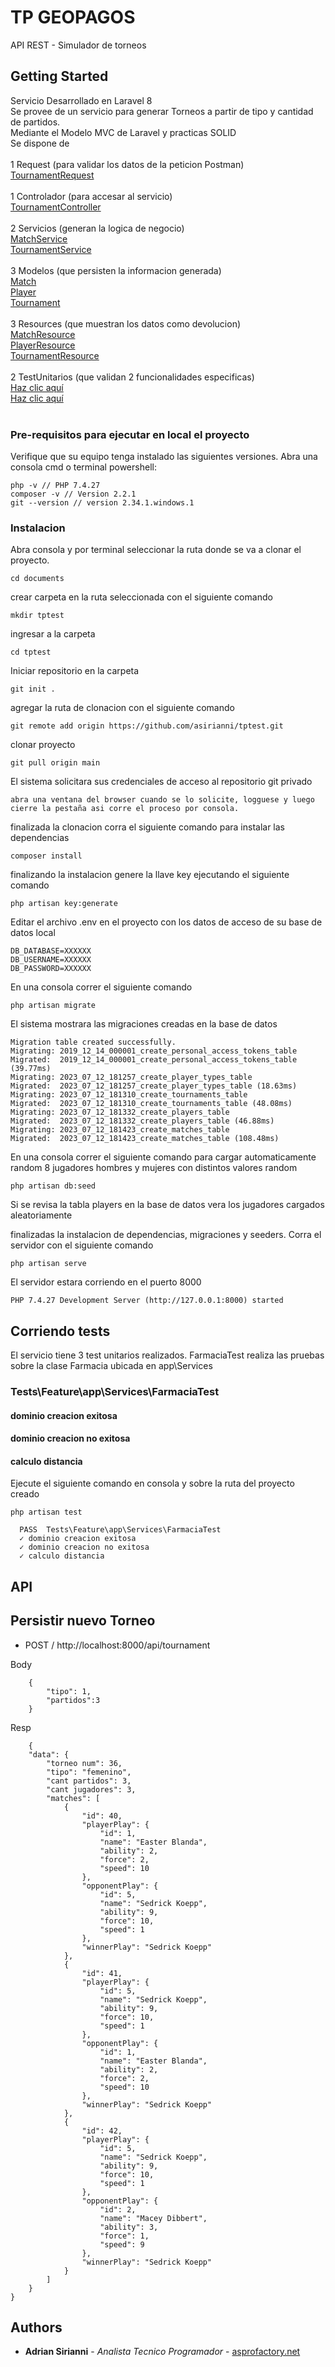 # TP GEOPAGOS
API REST - Simulador de torneos


## Getting Started

Servicio Desarrollado en Laravel 8<br>
Se provee de un servicio para generar Torneos a partir de tipo y cantidad de partidos.<br>
Mediante el Modelo MVC de Laravel y practicas SOLID<br>
Se dispone de<br><br>
1 Request (para validar los datos de la peticion Postman)<br>
[TournamentRequest](https://www.ejemplo.com)<br><br>
1 Controlador (para accesar al servicio)<br>
[TournamentController](https://www.ejemplo.com)<br><br>
2 Servicios (generan la logica de negocio)<br>
[MatchService](https://www.ejemplo.com)<br>
[TournamentService](https://www.ejemplo.com)<br><br>
3 Modelos (que persisten la informacion generada)<br>
[Match](https://www.ejemplo.com)<br>
[Player](https://www.ejemplo.com)<br>
[Tournament](https://www.ejemplo.com)<br><br>
3 Resources (que muestran los datos como devolucion)<br>
[MatchResource](https://www.ejemplo.com)<br>
[PlayerResource](https://www.ejemplo.com)<br>
[TournamentResource](https://www.ejemplo.com)<br><br>
2 TestUnitarios (que validan 2 funcionalidades especificas)<br>
[Haz clic aquí](https://www.ejemplo.com)<br>
[Haz clic aquí](https://www.ejemplo.com)<br><br>



### Pre-requisitos para ejecutar en local el proyecto

Verifique que su equipo tenga instalado las siguientes versiones. Abra una consola cmd  o terminal powershell:

```
php -v // PHP 7.4.27
composer -v // Version 2.2.1
git --version // version 2.34.1.windows.1

```

### Instalacion

Abra consola y por terminal seleccionar la ruta donde se va a clonar el proyecto. 

```
cd documents
```

crear carpeta en la ruta seleccionada con el siguiente comando

```
mkdir tptest
```

ingresar a la carpeta

```
cd tptest
```

Iniciar repositorio en la carpeta

```
git init .
```

agregar la ruta de clonacion con el siguiente comando

```
git remote add origin https://github.com/asirianni/tptest.git
```

clonar proyecto

```
git pull origin main
```

El sistema solicitara sus credenciales de acceso al repositorio git privado

```
abra una ventana del browser cuando se lo solicite, logguese y luego cierre la pestaña asi corre el proceso por consola.
```

finalizada la clonacion corra el siguiente comando para instalar las dependencias

```
composer install
```

finalizando la instalacion genere la llave key ejecutando el siguiente comando

```
php artisan key:generate
```

Editar el archivo .env en el proyecto con los datos de acceso de su base de datos local

```
DB_DATABASE=XXXXXX
DB_USERNAME=XXXXXX
DB_PASSWORD=XXXXXX
```

En una consola correr el siguiente comando 

```
php artisan migrate
```

El sistema mostrara las migraciones creadas en la base de datos

```
Migration table created successfully.
Migrating: 2019_12_14_000001_create_personal_access_tokens_table
Migrated:  2019_12_14_000001_create_personal_access_tokens_table (39.77ms)
Migrating: 2023_07_12_181257_create_player_types_table
Migrated:  2023_07_12_181257_create_player_types_table (18.63ms)
Migrating: 2023_07_12_181310_create_tournaments_table
Migrated:  2023_07_12_181310_create_tournaments_table (48.08ms)
Migrating: 2023_07_12_181332_create_players_table
Migrated:  2023_07_12_181332_create_players_table (46.88ms)
Migrating: 2023_07_12_181423_create_matches_table
Migrated:  2023_07_12_181423_create_matches_table (108.48ms)

```

En una consola correr el siguiente comando para cargar automaticamente random 8 jugadores hombres y mujeres con distintos valores random 

```
php artisan db:seed
```

Si se revisa la tabla players en la base de datos vera los jugadores cargados aleatoriamente


finalizadas la instalacion de dependencias, migraciones y seeders. Corra el servidor con el siguiente comando

```
php artisan serve
```

El servidor estara corriendo en el puerto 8000

```
PHP 7.4.27 Development Server (http://127.0.0.1:8000) started
```


## Corriendo tests

El servicio tiene 3 test unitarios realizados. FarmaciaTest realiza las pruebas sobre la clase Farmacia ubicada en app\Services

### Tests\Feature\app\Services\FarmaciaTest
#### dominio creacion exitosa
#### dominio creacion no exitosa
#### calculo distancia

Ejecute el siguiente comando en consola y sobre la ruta del proyecto creado

```
php artisan test
```

```
  PASS  Tests\Feature\app\Services\FarmaciaTest
  ✓ dominio creacion exitosa
  ✓ dominio creacion no exitosa
  ✓ calculo distancia
```


## API

## Persistir nuevo Torneo

* POST / http://localhost:8000/api/tournament

Body
```
    {
        "tipo": 1,
        "partidos":3
    }
```
Resp
```
    {
    "data": {
        "torneo num": 36,
        "tipo": "femenino",
        "cant partidos": 3,
        "cant jugadores": 3,
        "matches": [
            {
                "id": 40,
                "playerPlay": {
                    "id": 1,
                    "name": "Easter Blanda",
                    "ability": 2,
                    "force": 2,
                    "speed": 10
                },
                "opponentPlay": {
                    "id": 5,
                    "name": "Sedrick Koepp",
                    "ability": 9,
                    "force": 10,
                    "speed": 1
                },
                "winnerPlay": "Sedrick Koepp"
            },
            {
                "id": 41,
                "playerPlay": {
                    "id": 5,
                    "name": "Sedrick Koepp",
                    "ability": 9,
                    "force": 10,
                    "speed": 1
                },
                "opponentPlay": {
                    "id": 1,
                    "name": "Easter Blanda",
                    "ability": 2,
                    "force": 2,
                    "speed": 10
                },
                "winnerPlay": "Sedrick Koepp"
            },
            {
                "id": 42,
                "playerPlay": {
                    "id": 5,
                    "name": "Sedrick Koepp",
                    "ability": 9,
                    "force": 10,
                    "speed": 1
                },
                "opponentPlay": {
                    "id": 2,
                    "name": "Macey Dibbert",
                    "ability": 3,
                    "force": 1,
                    "speed": 9
                },
                "winnerPlay": "Sedrick Koepp"
            }
        ]
    }
}
```


## Authors

* **Adrian Sirianni** - *Analista Tecnico Programador* - [asprofactory.net](https://asprofactory.net)




